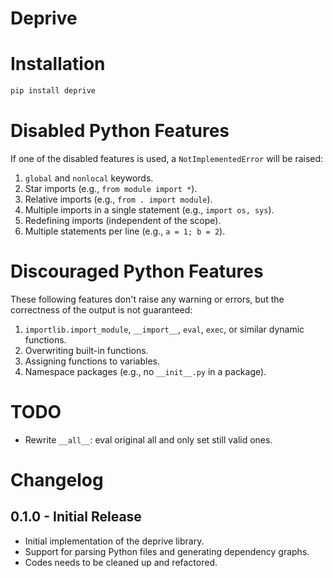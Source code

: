 # Deprive

# Installation

```bash
pip install deprive
```

# Disabled Python Features
If one of the disabled features is used, a `NotImplementedError` will be raised:
1. `global` and `nonlocal` keywords.
2. Star imports (e.g., `from module import *`).
3. Relative imports (e.g., `from . import module`).
4. Multiple imports in a single statement (e.g., `import os, sys`).
5. Redefining imports (independent of the scope).
6. Multiple statements per line (e.g., `a = 1; b = 2`).

# Discouraged Python Features
These following features don't raise any warning or errors, but the correctness of the output is not guaranteed:
1. `importlib.import_module`, `__import__`, `eval`, `exec`, or similar dynamic functions.
2. Overwriting built-in functions.
3. Assigning functions to variables.
4. Namespace packages (e.g., no `__init__.py` in a package).

# TODO
- Rewrite `__all__`: eval original all and only set still valid ones.

# Changelog

## 0.1.0 - Initial Release
- Initial implementation of the deprive library.
- Support for parsing Python files and generating dependency graphs.
- Codes needs to be cleaned up and refactored.